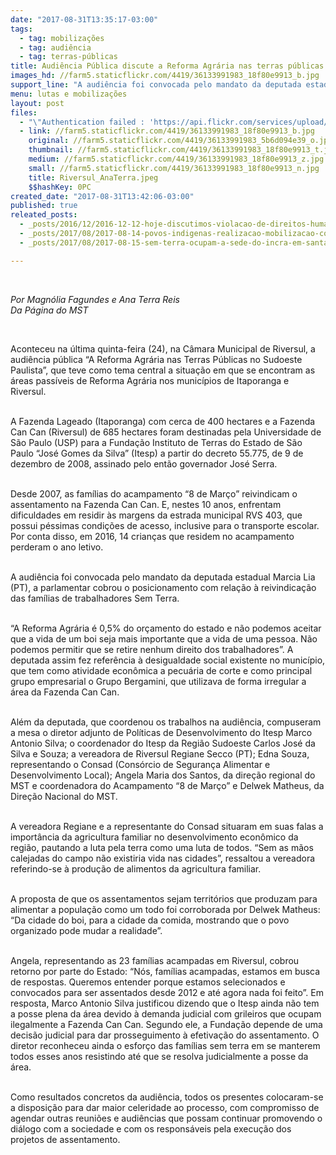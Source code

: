 ```yaml
---
date: "2017-08-31T13:35:17-03:00"
tags:
  - tag: mobilizações
  - tag: audiência
  - tag: terras-públicas
title: Audiência Pública discute a Reforma Agrária nas terras públicas do Sudoeste Paulista
images_hd: //farm5.staticflickr.com/4419/36133991983_18f80e9913_b.jpg
support_line: "A audiência foi convocada pelo mandato da deputada estadual Marcia Lia (PT), a parlamentar cobrou o posicionamento com relação à reivindicação das famílias de trabalhadores Sem Terra. "
menu: lutas e mobilizações
layout: post
files:
  - "\"Authentication failed : 'https://api.flickr.com/services/upload/' - Filetype was not recognised\""
  - link: //farm5.staticflickr.com/4419/36133991983_18f80e9913_b.jpg
    original: //farm5.staticflickr.com/4419/36133991983_5b6d094e39_o.jpg
    thumbnail: //farm5.staticflickr.com/4419/36133991983_18f80e9913_t.jpg
    medium: //farm5.staticflickr.com/4419/36133991983_18f80e9913_z.jpg
    small: //farm5.staticflickr.com/4419/36133991983_18f80e9913_n.jpg
    title: Riversul_AnaTerra.jpeg
    $$hashKey: 0PC
created_date: "2017-08-31T13:42:06-03:00"
published: true
releated_posts:
  - _posts/2016/12/2016-12-12-hoje-discutimos-violacao-de-direitos-humanos-amanha-vamos-para-a-rua-sofrer-na-pratica-aponta-lideranca-indigena.md
  - _posts/2017/08/2017-08-14-povos-indigenas-realizacao-mobilizacao-contra-o-marco-temporal.md
  - _posts/2017/08/2017-08-15-sem-terra-ocupam-a-sede-do-incra-em-santa-catarina.md

---
```

<p>&nbsp;</p>

<p><em>Por Magn&oacute;lia Fagundes e Ana Terra Reis<br />
Da P&aacute;gina do MST</em></p>

<p>&nbsp;</p>

<p>Aconteceu na &uacute;ltima quinta-feira (24), na C&acirc;mara Municipal de Riversul, a audi&ecirc;ncia p&uacute;blica &ldquo;A Reforma Agr&aacute;ria nas Terras P&uacute;blicas no Sudoeste Paulista&rdquo;, que teve como tema central a situa&ccedil;&atilde;o em que se encontram as &aacute;reas pass&iacute;veis de Reforma Agr&aacute;ria nos munic&iacute;pios de Itaporanga e Riversul.</p>

<p><br />
A Fazenda Lageado (Itaporanga) com cerca de 400 hectares e a Fazenda Can Can (Riversul) de 685 hectares foram destinadas pela Universidade de S&atilde;o Paulo (USP) para a Funda&ccedil;&atilde;o Instituto de Terras do Estado de S&atilde;o Paulo &ldquo;Jos&eacute; Gomes da Silva&rdquo; (Itesp) a partir do decreto 55.775, de 9 de dezembro de 2008, assinado pelo ent&atilde;o governador Jos&eacute; Serra.</p>

<p><br />
Desde 2007, as fam&iacute;lias do acampamento &ldquo;8 de Mar&ccedil;o&rdquo; reivindicam o assentamento na Fazenda Can Can. E, nestes 10 anos,&nbsp;enfrentam dificuldades em&nbsp;residir &agrave;s margens da estrada municipal RVS 403, que possui p&eacute;ssimas condi&ccedil;&otilde;es de acesso, inclusive para o transporte escolar. Por conta disso, em 2016, 14 crian&ccedil;as que residem no acampamento perderam o ano letivo.</p>

<p><br />
A audi&ecirc;ncia foi convocada pelo mandato da deputada estadual Marcia Lia (PT), a parlamentar cobrou o posicionamento com rela&ccedil;&atilde;o &agrave; reivindica&ccedil;&atilde;o das fam&iacute;lias de trabalhadores Sem Terra.</p>

<p><br />
&ldquo;A Reforma Agr&aacute;ria &eacute; 0,5% do or&ccedil;amento do estado e n&atilde;o podemos aceitar que a vida de um boi seja mais importante que a vida de uma pessoa. N&atilde;o podemos permitir que se retire nenhum direito dos trabalhadores&rdquo;. A deputada assim fez refer&ecirc;ncia &agrave; desigualdade social existente no munic&iacute;pio, que tem como atividade econ&ocirc;mica a pecu&aacute;ria de corte e como principal grupo empresarial o Grupo Bergamini, que utilizava de forma irregular a &aacute;rea da Fazenda Can Can.</p>

<p><br />
Al&eacute;m da deputada, que coordenou os trabalhos na audi&ecirc;ncia, compuseram a mesa o diretor adjunto de Pol&iacute;ticas de Desenvolvimento do Itesp Marco Antonio Silva; o coordenador do Itesp da Regi&atilde;o Sudoeste Carlos Jos&eacute; da Silva e Souza; a vereadora de Riversul Regiane Secco (PT); Edna Souza, representando o Consad (Cons&oacute;rcio de Seguran&ccedil;a Alimentar e Desenvolvimento Local); Angela Maria dos Santos, da dire&ccedil;&atilde;o regional do MST e coordenadora do Acampamento &ldquo;8 de Mar&ccedil;o&rdquo; e Delwek Matheus, da Dire&ccedil;&atilde;o Nacional do MST.</p>

<p><br />
A vereadora Regiane e a representante do Consad situaram em suas falas a import&acirc;ncia da agricultura familiar no desenvolvimento econ&ocirc;mico da regi&atilde;o, pautando a luta pela terra como uma luta de todos. &ldquo;Sem as m&atilde;os calejadas do campo n&atilde;o existiria vida nas cidades&rdquo;, ressaltou a vereadora referindo-se &agrave; produ&ccedil;&atilde;o de alimentos da agricultura familiar.&nbsp;</p>

<p><br />
A proposta de que os assentamentos sejam territ&oacute;rios que produzam para alimentar a popula&ccedil;&atilde;o como um todo foi corroborada por Delwek Matheus: &ldquo;Da cidade do boi, para a cidade da comida, mostrando que o povo organizado pode mudar a realidade&rdquo;.</p>

<p><br />
Angela, representando as 23 fam&iacute;lias acampadas em Riversul, cobrou retorno por parte do Estado: &ldquo;N&oacute;s, fam&iacute;lias acampadas, estamos em busca de respostas. Queremos entender porque estamos selecionados e convocados para ser assentados desde 2012 e at&eacute; agora nada foi feito&rdquo;. Em resposta, Marco Antonio Silva justificou dizendo que o Itesp ainda n&atilde;o tem a posse plena da &aacute;rea devido &agrave; demanda judicial com grileiros que ocupam ilegalmente a Fazenda Can Can. Segundo ele, a Funda&ccedil;&atilde;o depende de uma decis&atilde;o judicial para dar prosseguimento &agrave; efetiva&ccedil;&atilde;o do assentamento. O diretor reconheceu ainda o esfor&ccedil;o das fam&iacute;lias sem terra em se manterem todos esses anos resistindo at&eacute; que se resolva judicialmente a posse da &aacute;rea.</p>

<p><br />
Como resultados concretos da audi&ecirc;ncia, todos os presentes colocaram-se a disposi&ccedil;&atilde;o para dar maior celeridade ao processo, com compromisso de agendar outras reuni&otilde;es e audi&ecirc;ncias que possam continuar promovendo o di&aacute;logo com a sociedade e com os respons&aacute;veis pela execu&ccedil;&atilde;o dos projetos de assentamento.</p>
